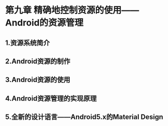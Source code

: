 # 第九章 精确地控制资源的使用——Android的资源管理

## 1.资源系统简介






## 2.Android资源的制作






## 3.Android资源的使用








## 4.Android资源管理的实现原理








## 5.全新的设计语言——Android5.x的Material Design
